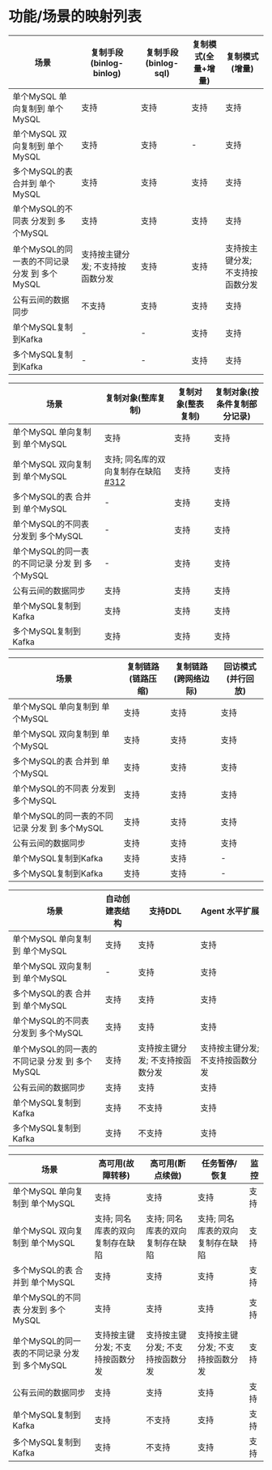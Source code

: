 # 功能/场景的映射列表

| 场景  | 复制手段(binlog-binlog) | 复制手段(binlog-sql) | 复制模式(全量+增量) | 复制模式(增量) |
| ------------- | ------------- | ------------- | ------------- | ------------- |
| 单个MySQL 单向复制到 单个MySQL | 支持 | 支持 | 支持 | 支持 |
| 单个MySQL 双向复制到 单个MySQL | 支持 | 支持 | - | 支持 |
| 多个MySQL的表 合并到 单个MySQL | 支持 | 支持 | 支持 | 支持 |
| 单个MySQL的不同表 分发到 多个MySQL | 支持 | 支持 | 支持 | 支持 |
| 单个MySQL的同一表的不同记录 分发 到 多个MySQL | 支持按主键分发; 不支持按函数分发 | 支持 | 支持 | 支持按主键分发; 不支持按函数分发 |
| 公有云间的数据同步 | 不支持 | 支持 | 支持 | 支持 |
| 单个MySQL复制到Kafka | - | - | 支持 | 支持 |
| 多个MySQL复制到Kafka | - | - | 支持 | 支持 |

| 场景  | 复制对象(整库复制) | 复制对象(整表复制) | 复制对象(按条件复制部分记录) | 
| ------------- | ------------- | ------------- | ------------- | 
| 单个MySQL 单向复制到 单个MySQL | 支持 | 支持 | 支持 | 
| 单个MySQL 双向复制到 单个MySQL | 支持; 同名库的双向复制存在缺陷 [#312](https://github.com/actiontech/dtle/issues/312) | 支持 | 支持 |
| 多个MySQL的表 合并到 单个MySQL | - | 支持 | 支持 |
| 单个MySQL的不同表 分发到 多个MySQL | - | 支持 | 支持 |
| 单个MySQL的同一表的不同记录 分发 到 多个MySQL | - | 支持 | 支持 |
| 公有云间的数据同步 | 支持 | 支持 | 支持 |
| 单个MySQL复制到Kafka | 支持 | 支持 | 支持 |
| 多个MySQL复制到Kafka | 支持 | 支持 | 支持 |


| 场景  | 复制链路(链路压缩) | 复制链路(跨网络边际) | 回访模式(并行回放) | 
| ------------- | ------------- | ------------- | ------------- | 
| 单个MySQL 单向复制到 单个MySQL | 支持 | 支持 | 支持 | 
| 单个MySQL 双向复制到 单个MySQL | 支持 | 支持 | 支持 | 
| 多个MySQL的表 合并到 单个MySQL | 支持 | 支持 | 支持 | 
| 单个MySQL的不同表 分发到 多个MySQL | 支持 | 支持 | 支持 | 
| 单个MySQL的同一表的不同记录 分发 到 多个MySQL | 支持 | 支持 | 支持 | 
| 公有云间的数据同步 | 支持 | 支持 | 支持 |
| 单个MySQL复制到Kafka | 支持 | 支持 | - |
| 多个MySQL复制到Kafka | 支持 | 支持 | - |


| 场景  | 自动创建表结构 | 支持DDL |  Agent 水平扩展 | 
| ------------- | ------------- | ------------- | ------------- | 
| 单个MySQL 单向复制到 单个MySQL | 支持 | 支持 | 支持 | 
| 单个MySQL 双向复制到 单个MySQL | - | 支持 | 支持 | 
| 多个MySQL的表 合并到 单个MySQL | 支持 | 支持 | 支持 | 
| 单个MySQL的不同表 分发到 多个MySQL | 支持 | 支持 | 支持 | 
| 单个MySQL的同一表的不同记录 分发 到 多个MySQL | 支持 | 支持按主键分发; 不支持按函数分发 | 支持按主键分发; 不支持按函数分发 | 
| 公有云间的数据同步 | 支持 | 支持 | 支持 | 
| 单个MySQL复制到Kafka | 支持 | 不支持 | 支持 | 
| 多个MySQL复制到Kafka | 支持 | 不支持 | 支持 | 

| 场景  | 高可用(故障转移) | 高可用(断点续做) | 任务暂停/恢复 | 监控 |
| ------------- | ------------- | ------------- | ------------- | ------------- | 
| 单个MySQL 单向复制到 单个MySQL | 支持 | 支持 | 支持 | 支持 |
| 单个MySQL 双向复制到 单个MySQL | 支持; 同名库表的双向复制存在缺陷 | 支持; 同名库表的双向复制存在缺陷 | 支持; 同名库表的双向复制存在缺陷 | 支持 |
| 多个MySQL的表 合并到 单个MySQL | 支持 | 支持 | 支持 | 支持 |
| 单个MySQL的不同表 分发到 多个MySQL | 支持 | 支持 | 支持 | 支持 |
| 单个MySQL的同一表的不同记录 分发 到 多个MySQL | 支持按主键分发; 不支持按函数分发 | 支持按主键分发; 不支持按函数分发 | 支持按主键分发; 不支持按函数分发 | 支持 |
| 公有云间的数据同步 | 支持 | 支持 | 支持 | 支持 |
| 单个MySQL复制到Kafka | 支持 | 不支持 | 支持 | 支持 |
| 多个MySQL复制到Kafka | 支持 | 不支持 | 支持 | 支持 |